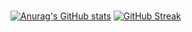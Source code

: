 ###

<!--
**DYDY2MONOI/dydy2monoi** is a ✨ _special_ ✨ repository because its `README.md` (this file) appears on your GitHub profile.

Here are some ideas to get you started:

[![GitHub Streak](https://github-readme-streak-stats.herokuapp.com/?user=DYDY2MONOI)](https://git.io/streak-stats)

- 🔭 I’m currently working on ...
- 🌱 I’m currently learning C/C++
- 👯 I’m looking to collaborate on ...
- 🤔 I’m looking for help with ...
- 💬 Ask me about ...
- 📫 How to reach me: dylan.ta@epitech.eu
- 😄 Pronouns: ...
- ⚡ Fun fact: I love cat
-->
[![Anurag's GitHub stats](https://github-readme-stats.vercel.app/api?username=DYDY2MONOI)](https://github.com/anuraghazra/github-readme-stats)
[![GitHub Streak](https://github-readme-streak-stats.herokuapp.com/?user=DYDY2MONOI)](https://git.io/streak-stats)
